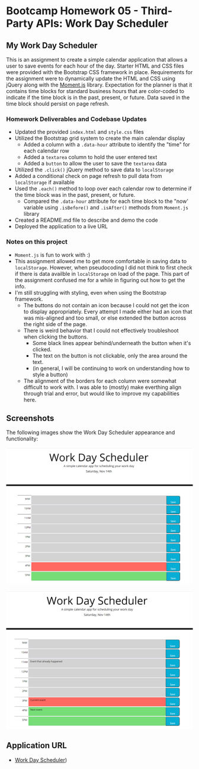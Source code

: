 # Bootcamp Homework 05 - Third-Party APIs: Work Day Scheduler

## My Work Day Scheduler

This is an assignment to create a simple calendar application that allows a user to save events for each hour of the day.  Starter HTML and CSS files were provided with the Bootstrap CSS framework in place.  Requirements for the assignment were to dynamically update the HTML and CSS using jQuery along with the [Moment.js](https://momentjs.com/) library.  Expectation for the planner is that it contains time blocks for standard business hours that are color-coded to indicate if the time block is in the past, present, or future.  Data saved in the time block should persist on page refresh.   
   

### Homework Deliverables and Codebase Updates

* Updated the provided `index.html` and `style.css` files
* Utilized the Bootstrap grid system to create the main calendar display
  * Added a column with a `.data-hour` attribute to identify the "time" for each calendar row
  * Added a `textarea` column to hold the user entered text
  * Added a `button` to allow the user to save the `textarea` data
* Utilized the `.click()` jQuery method to save data to `localStorage`
* Added a conditional check on page refresh to pull data from `localStorage` if available
* Used the `.each()` method to loop over each calendar row to determine if the time block was in the past, present, or future.  
  * Compared the `.data-hour` attribute for each time block to the "now' variable using `.isBefore()` and `.isAfter()` methods from `Moment.js` library
* Created a README.md file to describe and demo the code
* Deployed the application to a live URL


### Notes on this project

* `Moment.js` is fun to work with :)
*  This assignment allowed me to get more comfortable in saving data to `localStorage`.  However, when pseudocoding I did not think to first check if there is data availble in `localStorage` on load of the page.  This part of the assignment confused me for a while in figuring out how to get the info.  
* I'm still struggling with styling, even when using the Bootstrap framework.  
  * The buttons do not contain an icon because I could not get the icon to display appropriately.  Every attempt I made either had an icon that was mis-aligned and too small, or else extended the button across the right side of the page.  
  * There is weird behavior that I could not effectively troubleshoot when clicking the buttons.
    * Some black lines appear behind/underneath the button when it's clicked.
    * The text on the button is not clickable, only the area around the text.
    * (in general, I will be continuing to work on understanding how to style a button)
  * The alignment of the borders for each column were somewhat difficult to work with.  I was able to (mostly) make everthing align through trial and error, but would like to improve my capabilities here.



## Screenshots

The following images show the Work Day Scheduler appearance and functionality:

![Work Day Scheduler](./assets/workday-scheduler.png)


![Work Day Events Saved](./assets/workday-events-saved.png)


## Application URL
* [Work Day Scheduler](https://thorgriffs.github.io/work-day-scheduler/))
